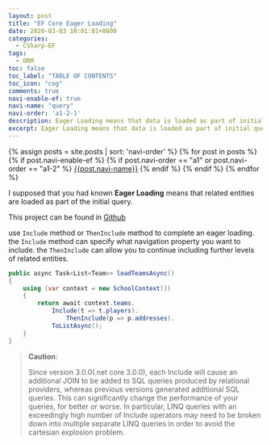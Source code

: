 ```yaml
---
layout: post
title: "EF Core Eager Loading"
date: 2020-03-03 10:01:01+0800
categories:
  - CSharp-EF
tags:
  - ORM
toc: false
toc_label: "TABLE OF CONTENTS"
toc_icon: "cog"
comments: true
navi-enable-ef: true
navi-name: "query"
navi-order: 'a1-2-1'
description: Eager Loading means that data is loaded as part of initial query
excerpt: Eager Loading means that data is loaded as part of initial query
---
```

<!--navigation bar-->
<div class='navi-link-container'>
  {% assign posts = site.posts | sort: 'navi-order' %}
  {% for post in posts %}
    {% if post.navi-enable-ef %}
      {%  if post.navi-order == "a1" or
             post.navi-order == "a1-2" %}
          <a href="{{ site.baseurl }}{{ post.url }}" class='navi-link'>{{post.navi-name}}</a>
      {% endif %}
    {% endif %}
  {% endfor %}
</div>
<!--navigation bar-->



I supposed that you had known **Eager Loading** means that related entities are loaded as part of the initial query.

This project can be found in [Github][1]

use `Include` method or `ThenInclude` method to complete an eager loading. the `Include` method can specify what navigation property you want to include.  the `ThenInclude` can allow you to continue including further levels of related entities.

```c#
public async Task<List<Team>> loadTeamsAsync()
{
    using (var context = new SchoolContext())
    {
        return await context.teams.
            Include(t => t.players).
                ThenInclude(p => p.addresses).
            ToListAsync();
    }
}
```

>**Caution**:
>
>Since version 3.0.0(.net core 3.0.0), each Include will cause an additional JOIN to be added to SQL queries produced by relational providers, whereas previous versions generated additional SQL queries. This can significantly change the performance of your queries, for better or worse. In particular, LINQ queries with an exceedingly high number of Include operators may need to be broken down into multiple separate LINQ queries in order to avoid the cartesian explosion problem.

[1]: https://github.com/voltwu/C-Sharp-Console-Application-EF-Core-Example/tree/b2d33ad3f6f19e06b20afeb68218798c7f2f9f08


